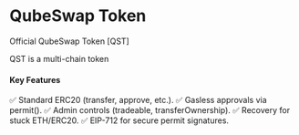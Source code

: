 # QubeSwap Token

Official QubeSwap Token [QST]

QST is a multi-chain token

#### Key Features

✅ Standard ERC20 (transfer, approve, etc.).
✅ Gasless approvals via permit().
✅ Admin controls (tradeable, transferOwnership).
✅ Recovery for stuck ETH/ERC20.
✅ EIP-712 for secure permit signatures.


